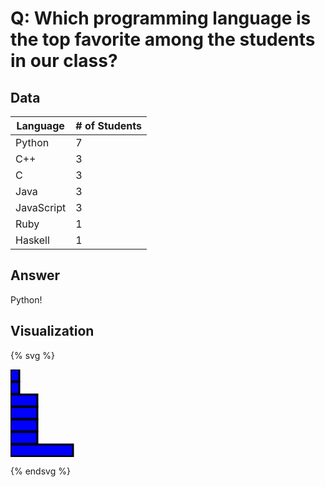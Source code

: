 # Q: Which programming language is the top favorite among the students in our class?

## Data

| Language | # of Students |
| -- | -- |
| Python | 7 |
| C++ | 3 |
| C | 3 |
| Java | 3 |
| JavaScript | 3 |
| Ruby | 1 |
| Haskell | 1 |

## Answer

Python!

## Visualization

{% svg %}

<!-- extend this into a barchart -->
<svg class="chart" width="420" height="140">
  <g transform="translate(0,0)">
    <rect width="14" height="19" style="fill:rgb(0,0,255);stroke-width:3;stroke:rgb(0,0,0)" />
  </g>
  <g transform="translate(0,20)">
    <rect width="14" height="19" style="fill:rgb(0,0,255);stroke-width:3;stroke:rgb(0,0,0)" />
  </g>
  <g transform="translate(0,40)">
    <rect width="43" height="19" style="fill:rgb(0,0,255);stroke-width:3;stroke:rgb(0,0,0)" />
  </g>
  <g transform="translate(0,60)">
    <rect width="43" height="19" style="fill:rgb(0,0,255);stroke-width:3;stroke:rgb(0,0,0)" />
  </g>
  <g transform="translate(0,80)">
    <rect width="43" height="19" style="fill:rgb(0,0,255);stroke-width:3;stroke:rgb(0,0,0)" />
  </g>
  <g transform="translate(0,100)">
    <rect width="43" height="19" style="fill:rgb(0,0,255);stroke-width:3;stroke:rgb(0,0,0)" />
  </g>
  <g transform="translate(0,120)">
    <rect width="100" height="19" style="fill:rgb(0,0,255);stroke-width:3;stroke:rgb(0,0,0)" />
  </g>
</svg>

{% endsvg %}
